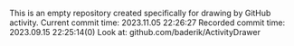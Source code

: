 This is an empty repository created specifically for drawing by GitHub activity.
Current commit time: 2023.11.05 22:26:27
Recorded commit time: 2023.09.15 22:25:14(0)
Look at: github.com/baderik/ActivityDrawer

